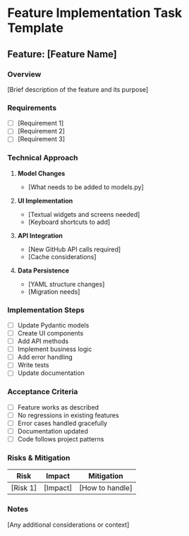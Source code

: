 # Feature Implementation Task Template

## Feature: [Feature Name]

### Overview
[Brief description of the feature and its purpose]

### Requirements
- [ ] [Requirement 1]
- [ ] [Requirement 2]
- [ ] [Requirement 3]

### Technical Approach
1. **Model Changes**
   - [What needs to be added to models.py]
   
2. **UI Implementation**
   - [Textual widgets and screens needed]
   - [Keyboard shortcuts to add]
   
3. **API Integration**
   - [New GitHub API calls required]
   - [Cache considerations]
   
4. **Data Persistence**
   - [YAML structure changes]
   - [Migration needs]

### Implementation Steps
- [ ] Update Pydantic models
- [ ] Create UI components
- [ ] Add API methods
- [ ] Implement business logic
- [ ] Add error handling
- [ ] Write tests
- [ ] Update documentation

### Acceptance Criteria
- [ ] Feature works as described
- [ ] No regressions in existing features
- [ ] Error cases handled gracefully
- [ ] Documentation updated
- [ ] Code follows project patterns

### Risks & Mitigation
| Risk | Impact | Mitigation |
|------|---------|------------|
| [Risk 1] | [Impact] | [How to handle] |

### Notes
[Any additional considerations or context]